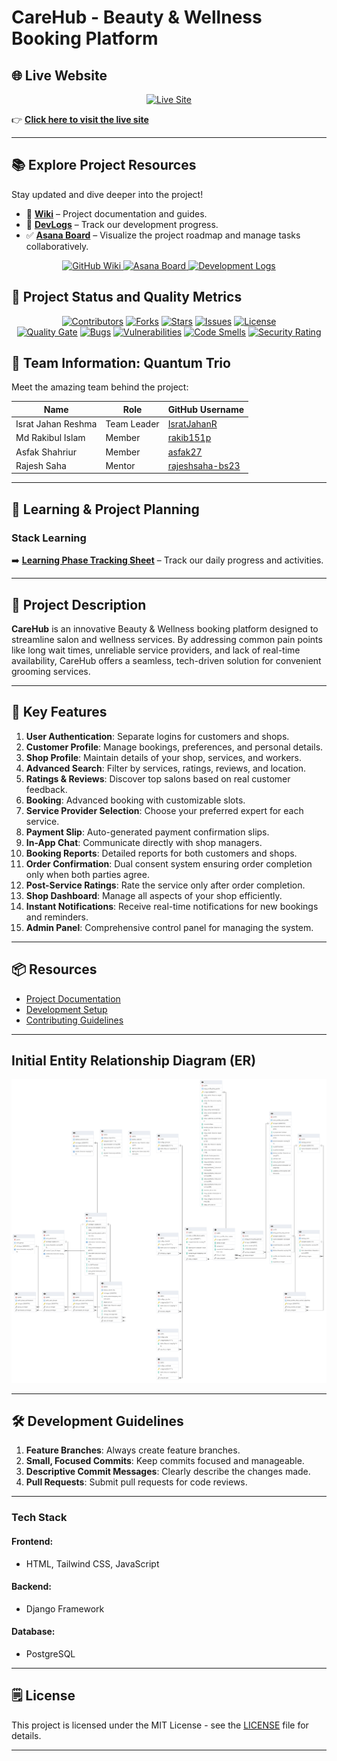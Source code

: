 # CareHub - Beauty & Wellness Booking Platform

## 🌐 Live Website

<p align="center">
  <a href="https://carehub.up.railway.app/">
    <img src="https://img.shields.io/badge/Live_Site-Visit_Now-brightgreen?style=for-the-badge&logo=internet-explorer" alt="Live Site" />
  </a>
</p>

👉 **[Click here to visit the live site](https://carehub.up.railway.app/)**

---

## 📚 Explore Project Resources

Stay updated and dive deeper into the project!

- 📖 [**Wiki**](https://github.com/Learnathon-By-Geeky-Solutions/quantum-trio/wiki) – Project documentation and guides.
- 📓 [**DevLogs**](https://github.com/Learnathon-By-Geeky-Solutions/quantum-trio/tree/main/DevLog) – Track our development progress.
- ✅ [**Asana Board**](https://app.asana.com/0/1209363821145650/1209363827689666) – Visualize the project roadmap and manage tasks collaboratively.

<div align="center">
  <a href="https://github.com/Learnathon-By-Geeky-Solutions/quantum-trio/wiki">
    <img src="https://img.shields.io/badge/QuantumTrio-Wiki-007ACC?logo=github&logoColor=white&style=for-the-badge" alt="GitHub Wiki" />
  </a>
  <a href="https://app.asana.com/0/1209363821145650/1209363827689666">
    <img src="https://img.shields.io/badge/Asana-Project%20Board-273347?logo=asana&logoColor=white&style=for-the-badge" alt="Asana Board" />
  </a>
  <a href="https://github.com/Learnathon-By-Geeky-Solutions/quantum-trio/tree/main/DevLog">
    <img src="https://img.shields.io/badge/DevLog-Updates-FFD700?logo=github&logoColor=white&style=for-the-badge" alt="Development Logs" />
  </a>
</div>


## 🚀 Project Status and Quality Metrics

<div align="center">

[![Contributors](https://img.shields.io/github/contributors/Learnathon-By-Geeky-Solutions/quantum-trio.svg?style=for-the-badge&color=4C8BF5)](https://github.com/Learnathon-By-Geeky-Solutions/quantum-trio/graphs/contributors)
[![Forks](https://img.shields.io/github/forks/Learnathon-By-Geeky-Solutions/quantum-trio.svg?style=for-the-badge&color=4C8BF5)](https://github.com/Learnathon-By-Geeky-Solutions/quantum-trio/network/members)
[![Stars](https://img.shields.io/github/stars/Learnathon-By-Geeky-Solutions/quantum-trio.svg?style=for-the-badge&color=4C8BF5)](https://github.com/Learnathon-By-Geeky-Solutions/quantum-trio/stargazers)
[![Issues](https://img.shields.io/github/issues/Learnathon-By-Geeky-Solutions/quantum-trio.svg?style=for-the-badge&color=FF6F61)](https://github.com/Learnathon-By-Geeky-Solutions/quantum-trio/issues)
[![License](https://img.shields.io/github/license/Learnathon-By-Geeky-Solutions/quantum-trio.svg?style=for-the-badge&color=28A745)](https://github.com/Learnathon-By-Geeky-Solutions/quantum-trio/blob/main/LICENSE)
<br>
[![Quality Gate](https://sonarcloud.io/api/project_badges/measure?project=Learnathon-By-Geeky-Solutions_quantum-trio&metric=alert_status&style=for-the-badge)](https://sonarcloud.io/dashboard?id=Learnathon-By-Geeky-Solutions_quantum-trio)
[![Bugs](https://sonarcloud.io/api/project_badges/measure?project=Learnathon-By-Geeky-Solutions_quantum-trio&metric=bugs&style=for-the-badge)](https://sonarcloud.io/component_measures/domain/Bugs?id=Learnathon-By-Geeky-Solutions_quantum-trio)
[![Vulnerabilities](https://sonarcloud.io/api/project_badges/measure?project=Learnathon-By-Geeky-Solutions_quantum-trio&metric=vulnerabilities&style=for-the-badge)](https://sonarcloud.io/component_measures/domain/Vulnerability?id=Learnathon-By-Geeky-Solutions_quantum-trio)
[![Code Smells](https://sonarcloud.io/api/project_badges/measure?project=Learnathon-By-Geeky-Solutions_quantum-trio&metric=code_smells&style=for-the-badge)](https://sonarcloud.io/component_measures/domain/CodeSmells?id=Learnathon-By-Geeky-Solutions_quantum-trio)
[![Security Rating](https://sonarcloud.io/api/project_badges/measure?project=Learnathon-By-Geeky-Solutions_quantum-trio&metric=security_rating&style=for-the-badge)](https://sonarcloud.io/component_measures/domain/Security?id=Learnathon-By-Geeky-Solutions_quantum-trio)

</div>


## 🤝 Team Information: Quantum Trio

Meet the amazing team behind the project:

| Name                   | Role        | GitHub Username                                     |
| ---------------------- | ----------- | --------------------------------------------------- |
| Israt Jahan Reshma     | Team Leader | [IsratJahanR](https://github.com/IsratJahanR)       |
| Md Rakibul Islam       | Member      | [rakib151p](https://github.com/rakib151p)           |
| Asfak Shahriur         | Member      | [asfak27](https://github.com/asfak27)               |
| Rajesh Saha            | Mentor      | [rajeshsaha-bs23](https://github.com/rajeshsaha-bs23) |

---

## 📅 Learning & Project Planning

### Stack Learning

➡️ **[Learning Phase Tracking Sheet](https://docs.google.com/spreadsheets/d/1KoiAHZf73-KpJcEfa7NbGL9ok7XkkGwx4pCcwlmBigs/edit?usp=sharing)** – Track our daily progress and activities.

---

## 📄 Project Description

**CareHub** is an innovative Beauty & Wellness booking platform designed to streamline salon and wellness services. By addressing common pain points like long wait times, unreliable service providers, and lack of real-time availability, CareHub offers a seamless, tech-driven solution for convenient grooming services.

---

## 🔑 Key Features

1. **User Authentication**: Separate logins for customers and shops.
2. **Customer Profile**: Manage bookings, preferences, and personal details.
3. **Shop Profile**: Maintain details of your shop, services, and workers.
4. **Advanced Search**: Filter by services, ratings, reviews, and location.
5. **Ratings & Reviews**: Discover top salons based on real customer feedback.
6. **Booking**: Advanced booking with customizable slots.
7. **Service Provider Selection**: Choose your preferred expert for each service.
8. **Payment Slip**: Auto-generated payment confirmation slips.
9. **In-App Chat**: Communicate directly with shop managers.
10. **Booking Reports**: Detailed reports for both customers and shops.
11. **Order Confirmation**: Dual consent system ensuring order completion only when both parties agree.
12. **Post-Service Ratings**: Rate the service only after order completion.
13. **Shop Dashboard**: Manage all aspects of your shop efficiently.
14. **Instant Notifications**: Receive real-time notifications for new bookings and reminders.
15. **Admin Panel**: Comprehensive control panel for managing the system.

---

## 📦 Resources

- [Project Documentation](docs/)
- [Development Setup](docs/setup.md)
- [Contributing Guidelines](CONTRIBUTING.md)

---

## Initial Entity Relationship Diagram (ER)

![CareHub ER Diagram](CareHUB.drawio.png)

---

## 🛠 Development Guidelines

1. **Feature Branches**: Always create feature branches.
2. **Small, Focused Commits**: Keep commits focused and manageable.
3. **Descriptive Commit Messages**: Clearly describe the changes made.
4. **Pull Requests**: Submit pull requests for code reviews.

---



### Tech Stack

#### Frontend:
- HTML, Tailwind CSS, JavaScript

#### Backend:
- Django Framework

#### Database:
- PostgreSQL

---

## 🗒️ License

This project is licensed under the MIT License - see the [LICENSE](LICENSE) file for details.

---

<!-- ALL Links -->
[contributors-shield]: https://img.shields.io/github/contributors/Learnathon-By-Geeky-Solutions/quantum-trio.svg?style=for-the-badge&color=4C8BF5
[contributors-url]: https://github.com/Learnathon-By-Geeky-Solutions/quantum-trio/graphs/contributors
[forks-shield]: https://img.shields.io/github/forks/Learnathon-By-Geeky-Solutions/quantum-trio.svg?style=for-the-badge&color=4C8BF5
[forks-url]: https://github.com/Learnathon-By-Geeky-Solutions/quantum-trio/network/members
[stars-shield]: https://img.shields.io/github/stars/Learnathon-By-Geeky-Solutions/quantum-trio.svg?style=for-the-badge&color=4C8BF5
[stars-url]: https://github.com/Learnathon-By-Geeky-Solutions/quantum-trio/stargazers
[issues-shield]: https://img.shields.io/github/issues/Learnathon-By-Geeky-Solutions/quantum-trio.svg?style=for-the-badge&color=FF6F61
[issues-url]: https://github.com/Learnathon-By-Geeky-Solutions/quantum-trio/issues
[license-shield]: https://img.shields.io/github/license/Learnathon-By-Geeky-Solutions/quantum-trio.svg?style=for-the-badge&color=28A745
[license-url]: https://github.com/Learnathon-By-Geeky-Solutions/quantum-trio/blob/master/LICENSE
[sonarqube-shield]: https://img.shields.io/static/v1?label=Quality%20Gate&message=Passed&color=28A745&style=for-the-badge
[sonarqube-url]: https://sonarcloud.io/dashboard?id=Learnathon-By-Geeky-Solutions_quantum-trio
